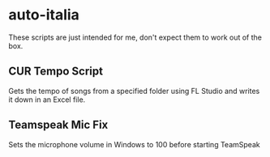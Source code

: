 # auto-italia

These scripts are just intended for me, don't expect them to work out of the box.

## CUR Tempo Script

Gets the tempo of songs from a specified folder using FL Studio and writes it down in an Excel file.

## Teamspeak Mic Fix

Sets the microphone volume in Windows to 100 before starting TeamSpeak
